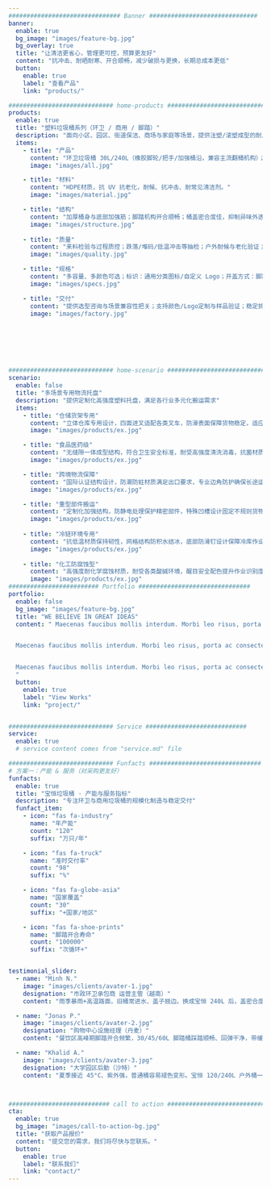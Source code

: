 ```yaml
---
############################### Banner ##############################
banner:
  enable: true
  bg_image: "images/feature-bg.jpg"
  bg_overlay: true
  title: "让清洁更省心，管理更可控，预算更友好"
  content: "抗冲击、耐晒耐寒、开合顺畅，减少破损与更换，长期总成本更低"
  button:
    enable: true
    label: "查看产品"
    link: "products/"

############################# home-products #################################
products:
  enable: true
  title: "塑料垃圾桶系列（环卫 / 商用 / 脚踏）"
  description: "面向小区、园区、街道保洁、商场与家庭等场景，提供注塑/滚塑成型的耐用垃圾桶。覆盖 30L–240L 容量，支持脚踏开盖、静音脚轮、分类标识、加厚桶身等可选项。"
  items:
    - title: "产品"
      content: "环卫垃圾桶 30L/240L（橡胶脚轮/把手/加强桶沿，兼容主流翻桶机构）；摇盖、分类、医疗垃圾桶等。"
      image: "images/all.jpg"

    - title: "材料"
      content: "HDPE材质，抗 UV 抗老化，耐候、抗冲击、耐常见清洁剂。"
      image: "images/material.jpg"

    - title: "结构"
      content: "加厚桶身与底部加强筋；脚踏机构开合顺畅；桶盖密合度佳，抑制异味外逸。"
      image: "images/structure.jpg"
    
    - title: "质量"
      content: "来料检验与过程质控；跌落/堆码/低温冲击等抽检；户外耐候与老化验证；关键受力位定向加厚。"
      image: "images/quality.jpg"

    - title: "规格"
      content: "多容量、多颜色可选；标识：通用分类图标/自定义 Logo；开盖方式：脚踏/手提/摇盖等。"
      image: "images/specs.jpg"

    - title: "交付"
      content: "提供选型咨询与场景兼容性把关；支持颜色/Logo定制与样品验证；稳定排产，批量交付。"
      image: "images/factory.jpg"







############################# home-scenario #################################
scenario:
  enable: false
  title: "多场景专用物流托盘"
  description: "提供定制化高强度塑料托盘，满足各行业多元化搬运需求"
  items:
    - title: "仓储货架专用"
      content: "立体仓库专用设计，四面进叉适配各类叉车，防滑表面保障货物稳定，适应温湿度变化，持久耐用。"
      image: "images/products/ex.jpg" 

    - title: "食品医药级"
      content: "无缝隙一体成型结构，符合卫生安全标准，耐受高强度清洗消毒，抗菌材质确保洁净运输。"
      image: "images/products/ex.jpg" 

    - title: "跨境物流保障"
      content: "国际认证结构设计，防潮防蛀材质满足出口要求，专业边角防护确保长途运输安全。"
      image: "images/products/ex.jpg"

    - title: "重型部件搬运"
      content: "定制化加强结构，防静电处理保护精密部件，特殊凹槽设计固定不规则货物，耐油污易维护。"
      image: "images/products/ex.jpg"
      
    - title: "冷链环境专用"
      content: "抗低温材质保持韧性，网格结构防积水结冰，底部防滑钉设计保障冷库作业安全。"
      image: "images/products/ex.jpg"
      
    - title: "化工防腐蚀型"
      content: "高强度耐化学腐蚀材质，耐受各类酸碱环境，醒目安全配色提升作业识别度。"
      image: "images/products/ex.jpg"
######################### Portfolio ###############################
portfolio:
  enable: false
  bg_image: "images/feature-bg.jpg"
  title: "WE BELIEVE IN GREAT IDEAS"
  content: " Maecenas faucibus mollis interdum. Morbi leo risus, porta ac consectetur ac, vestibulum at eros. Fusce dapibus, tellus ac cursus commodo, tortor mauris condimentum nibh, ut fermentum massa justo sit amet risus.


  Maecenas faucibus mollis interdum. Morbi leo risus, porta ac consectetur ac, vestibulum at eros. Fusce dapibus, tellus ac cursus commodo, tortor mauris condimentum nibh, ut fermentum massa justo sit amet risus.


  Maecenas faucibus mollis interdum. Morbi leo risus, porta ac consectetur ac, vestibulum at eros. Fusce dapibus, tellus ac cursus commodo, tortor mauris condimentum nibh, ut fermentum massa justo sit amet risus.
  "
  button:
    enable: true
    label: "View Works"
    link: "project/"


############################# Service ############################
service:
  enable: true
  # service content comes from "service.md" file

############################# Funfacts ###############################
# 方案一：产能 & 服务（对采购更友好）
funfacts:
  enable: true
  title: "宝恒垃圾桶 · 产能与服务指标"
  description: "专注环卫与商用垃圾桶的规模化制造与稳定交付"
  funfact_item:
    - icon: "fas fa-industry"
      name: "年产能"
      count: "120"
      suffix: "万只/年"

    - icon: "fas fa-truck"
      name: "准时交付率"
      count: "98"
      suffix: "%"

    - icon: "fas fa-globe-asia"
      name: "国家覆盖"
      count: "30"
      suffix: "+国家/地区"

    - icon: "fas fa-shoe-prints"
      name: "脚踏开合寿命"
      count: "100000"
      suffix: "次循环+"


testimonial_slider:
  - name: "Minh N."
    image: "images/clients/avater-1.jpg"
    designation: "市政环卫承包商 运营主管（越南）"
    content: "雨季暴雨+高温路面，旧桶常进水、盖子翘边。换成宝恒 240L 后，盖密合度更好，暴雨后桶内基本不积水；与挂桶车翻桶机构啮合顺，清晨清运更稳也更安静。两季使用下来破损率明显下降，配件补给也跟得上。"

  - name: "Jonas P."
    image: "images/clients/avater-2.jpg"
    designation: "购物中心设施经理（丹麦）"
    content: "餐饮区高峰期脚踏开合频繁，30/45/60L 脚踏桶踩踏顺畅、回弹干净，带缓降的款式夜间清场更安静。内壁光滑不挂污，每日碱性清洗无异常；使用数月后铰链和弹簧仍紧实，替换频率比之前品牌明显降低。"

  - name: "Khalid A."
    image: "images/clients/avater-3.jpg"
    designation: "大学园区后勤（沙特）"
    content: "夏季接近 45°C、紫外强，普通桶容易褪色变形。宝恒 120/240L 户外桶一个学期后颜色保持好、桶身不发软，脚轮在热地面推行也顺。分类贴纸与定制 Logo 牢固，便于巡检和资产管理，集中补货的交付也准时。"



############################ call to action ###########################
cta:
  enable: true
  bg_image: "images/call-to-action-bg.jpg"
  title: "获取产品报价"
  content: "提交您的需求，我们将尽快与您联系。"
  button:
    enable: true
    label: "联系我们"
    link: "contact/"
---
```

